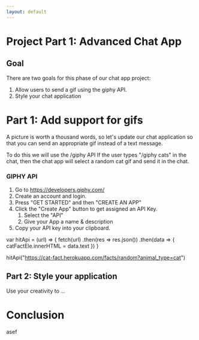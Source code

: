 ```yaml
---
layout: default
---
```


# Project Part 1: Advanced Chat App


## Goal

There are two goals for this phase of our chat app project:

1. Allow users to send a gif using the giphy API.
2.  Style your chat application

# Part 1: Add support for gifs

A picture is worth a thousand words, so let's update our chat application so that you can send an appropriate gif instead of a text message.

To do this we will use the /giphy API
If the user types "/giphy cats" in the chat, then the chat app will select a random cat gif and send it in the chat.

### GIPHY API

1. Go to https://developers.giphy.com/
2. Create an account and login.
3. Press "GET STARTED" and then "CREATE AN APP"
4. Click the "Create App" button to get assigned an API Key.  
    1. Select the "API"
    2. Give your App a name & description
5. Copy your API key into your clipboard.

var hitApi = (url) => {
              fetch(url)
                .then(res => res.json())
                .then(data => {
                  catFactEle.innerHTML = data.text
                })
            }

hitApi("https://cat-fact.herokuapp.com/facts/random?animal_type=cat")

## Part 2: Style your application
Use your creativity to ...

# Conclusion
asef
